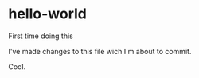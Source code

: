 # hello-world
First time doing this

I've made changes to this file wich I'm about to commit.

Cool.
